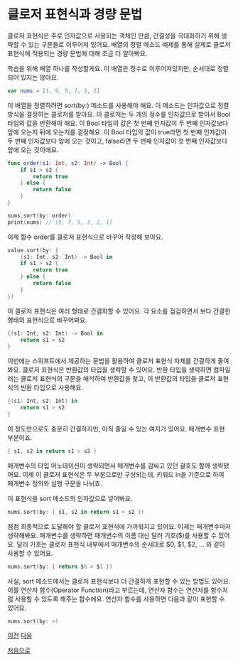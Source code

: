 # 클로저 표현식과 경량 문법

클로저 표현식은 주로 인자값으로 사용되는 객체인 만큼, 간결성을 극대화하기 위해 생략할 수 있는 구문들로 이루어져 있어요. 배열의 정렬 메소드 예제를 통해 실제로 클로저 표현식에 적용되는 경량 문법에 대해 조금 더 알아봐요.

학습을 위해 배열 하나를 작성할게요. 이 배열은 정수로 이루어져있지만, 순서대로 정렬되어 있지는 않아요.

```swift
var nums = [1, 9, 5, 7, 3, 2]
```

이 배열을 정렬하려면 sort(by:) 메소드를 사용해야 해요. 이 메소드는 인자값으로 정렬 방식을 결정하는 클로저를 받아요. 이 클로저는 두 개의 정수를 인자값으로 받아서 Bool 타입의 값을 반환해야 해요. 이 Bool 타입의 값은 첫 번째 인자값이 두 번째 인자값보다 앞에 오는지 뒤에 오는지를 결정해요. 이 Bool 타입의 값이 true라면 첫 번째 인자값이 두 번째 인자값보다 앞에 오는 것이고, false라면 두 번째 인자값이 첫 번째 인자값보다 앞에 오는 것이에요.

```swift
func order(s1: Int, s2: Int) -> Bool {
    if s1 > s2 {
        return true
    } else {
        return false
    }
}

nums.sort(by: order)
print(nums) // [9, 7, 5, 3, 2, 1]
```

이제 함수 order를 클로저 표현식으로 바꾸어 작성해 보아요.

```swift
value.sort(by: {
    (s1: Int, s2: Int) -> Bool in
    if s1 > s2 {
        return true
    } else {
        return false
    }
})
```

이 클로저 표현식은 여러 형태로 간결화할 수 있어요. 각 요소를 점검하면서 보다 간결한 형태의 표현식으로 바꾸어봐요.

```swift
{(s1: Int, s2: Int) -> Bool in
    return s1 > s2
}
```

이번에는 스위프트에서 제공하는 문법을 활용하여 클로저 표현식 자체를 간결하게 줄여봐요. 클로저 표현식은 반환값의 타입을 생략할 수 있어요. 반환 타입을 생략하면 컴파일러는 클로저 표현식의 구문을 해석하여 반환값을 찾고, 이 반환값의 타입을 클로저 표현식의 반환 타입으로 사용해요.

```swift
{(s1: Int, s2: Int) in
    return s1 > s2
}
```

이 정도만으로도 충분히 간결하지만, 아직 줄일 수 있는 여지가 있어요. 매개변수 표현 부분이죠.

```swift
{ s1, s2 in return s1 > s2 }
```

매개변수의 타입 어노테이션이 생략되면서 매개변수를 감싸고 있던 괄호도 함께 생략됐어요. 이제 이 클로저 표현식은 두 부분으로만 구성되는데, 키워드 in을 기준으로 하여 매개변수 정의와 실행 구문을 나뉘죠.

이 표현식을 sort 메소드의 인자값으로 넣어봐요.

```swift
nums.sort(by: { s1, s2 in return s1 > s2 })
```

점점 최종적으로 도달해야 할 클로저 표현식에 가까워지고 있어요. 이제는 매개변수마저 생략해봐요. 매개변수를 생략하면 매개변수의 이름 대신 달러 기호($)를 사용할 수 있어요. 달러 기호는 클로저 표현식 내부에서 매개변수의 순서대로 $0, $1, $2, ... 와 같이 사용할 수 있어요.

```swift
nums.sort(by: { return $0 > $1 })
```

사실, sort 메소드에서는 클로저 표현식보다 더 간결하게 표현할 수 있는 방법도 있어요. 이를 연산자 함수(Operator Function)라고 부르는데, 연산자 함수는 연산자를 함수처럼 사용할 수 있도록 해주는 함수에요. 연산자 함수를 사용하면 다음과 같이 표현할 수 있어요.

```swift
nums.sort(by: >)
```

[이전](https://github.com/MojitoBar/iOS-DeepDive/blob/main/%EA%BC%BC%EA%BC%BC%ED%95%9C_%EC%9E%AC%EC%9D%80%EC%94%A8%EC%9D%98_Swift_%EB%AC%B8%EB%B2%95%ED%8E%B8/7.4.1.md)
[다음](https://github.com/MojitoBar/iOS-DeepDive/blob/main/%EA%BC%BC%EA%BC%BC%ED%95%9C_%EC%9E%AC%EC%9D%80%EC%94%A8%EC%9D%98_Swift_%EB%AC%B8%EB%B2%95%ED%8E%B8/7.4.3.md)

[처음으로](https://github.com/MojitoBar/iOS-DeepDive/blob/main/%EA%BC%BC%EA%BC%BC%ED%95%9C_%EC%9E%AC%EC%9D%80%EC%94%A8%EC%9D%98_Swift_%EB%AC%B8%EB%B2%95%ED%8E%B8/README.md)
